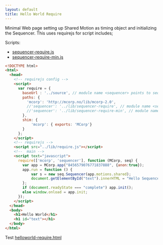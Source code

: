 ```yaml
---
layout: default
title: Hello World Require
---
```


Minimal Web page setting up Shared Motion as timing object and initializing the Sequencer. This uses requirejs for script includes; 

Scripts:

- [sequencer-require.js](../lib/sequencer-require.js) 
- [sequencer-require-min.js](../lib/sequencer-require-min.js)

```html
<!DOCTYPE html>
<html>
  <head>
    <!-- requirejs config -->
    <script>
      var require = {
        baseUrl : '../source', // module name <sequencer> points to sequencer.js inside source directory
        paths: {
          'mcorp': 'http://mcorp.no/lib/mcorp-2.0',
          //'sequencer': '../lib/sequencer-require', // module name <sequencer> points to built js file - non-minified
          //'sequencer': '../lib/sequencer-require-min', // module name <sequencer> points to built js file - minified 
        },
        shim: { 
            'mcorp': { exports: 'MCorp'}
        }
      };
    </script>
    <!-- requirejs -->
    <script src="../lib/require.js"></script>
    <!--  main -->
    <script text="javascript">
      require(['mcorp', 'sequencer'], function (MCorp, seq) {
        var app = MCorp.app("8456579076771837888", {anon:true});
        app.run = function () {
            var s = new seq.Sequencer(app.motions.shared);
            document.getElementById("text").innerHTML = "Hello Sequencer!"
        };
        if (document.readyState === "complete") app.init();
        else window.onload = app.init;
      });
    </script>    
  </head>
  <body>
    <h1>Hello World</h1>
    <h1 id="text"></h1>
  </body>
</html>
```


Test [helloworld-require.html](../examples/helloworld-require.html)